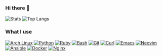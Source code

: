### Hi there 👋

![Stats](https://github-readme-stats.vercel.app/api?username=lepepe&count_private=true&show_icons=true&theme=dark)
![Top Langs](https://github-readme-stats.vercel.app/api/top-langs/?username=lepepe&layout=compact&hide=css,javascript,markdown&theme=dark)

### What I use
[<img alt="Arch Linux" src="https://img.shields.io/badge/-Arch Linux-blue?style=flat-square&logo=arch-linux&logoColor=white" />](https://archlinux.org/)
[<img alt="Python" src="https://img.shields.io/badge/-Python-007acc?style=flat-square&logo=python&logoColor=white" />](https://www.python.org/)
[<img alt="Ruby" src="https://img.shields.io/badge/-Ruby-red?style=flat-square&logo=ruby&logoColor=white" />](https://www.ruby-lang.org/en/)
[<img alt="Bash" src="https://img.shields.io/badge/-Bash-grey?style=flat-square&logo=gnu-bash&logoColor=white" />](https://www.gnu.org/software/bash/)
[<img alt="Git" src="https://img.shields.io/badge/-Git-orange?style=flat-square&logo=git&logoColor=white" />](https://git-scm.com/)
[<img alt="Curl" src="https://img.shields.io/badge/-Curl-gray?style=flat-square&logo=curl&logoColor=white" />](https://curl.se/)
[<img alt="Emacs" src="https://img.shields.io/badge/emacs-purple?style=flat-square&logo=gnu-emacs&logoColor=white" />](https://www.gnu.org/software/emacs/)
[<img alt="Neovim" src="https://img.shields.io/badge/-Neovim-green?style=flat-square&logo=neovim&logoColor=white" />](https://neovim.io/)
[<img alt="Ansible" src="https://img.shields.io/badge/-Ansible-red?style=flat-square&logo=ansible&logoColor=white" />](https://www.ansible.com/)
[<img alt="Docker" src="https://img.shields.io/badge/-Docker-blue?style=flat-square&logo=docker&logoColor=white" />](https://www.docker.com/)
[<img alt="Nginx" src="https://img.shields.io/badge/-Nginx-green?style=flat-square&logo=nginx&logoColor=white" />](https://www.nginx.com/)

<!--
**lepepe/lepepe** is a ✨ _special_ ✨ repository because its `README.md` (this file) appears on your GitHub profile.

Here are some ideas to get you started:

- 🔭 I’m currently working on ...
- 🌱 I’m currently learning ...
- 👯 I’m looking to collaborate on ...
- 🤔 I’m looking for help with ...
- 💬 Ask me about ...
- 📫 How to reach me: ...
- 😄 Pronouns: ...
- ⚡ Fun fact: ...
-->
